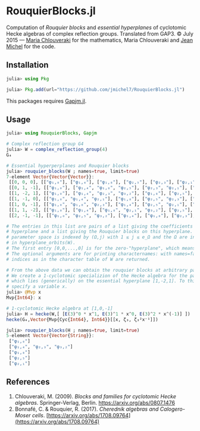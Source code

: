 
# RouquierBlocks.jl

Computation of *Rouquier blocks* and *essential hyperplanes* of cyclotomic Hecke algebras of complex reflection groups. Translated from GAP3. © July 2015 — [Maria Chlouveraki](https://chlouveraki.perso.math.cnrs.fr) for the mathematics, Maria Chlouveraki and [Jean Michel](https://webusers.imj-prg.fr/~jean.michel/) for the code.

## Installation

```julia
julia> using Pkg

julia> Pkg.add(url="https://github.com/jmichel7/RouquierBlocks.jl")
```

This packages requires [Gapjm.jl](https://github.com/jmichel7/Gapjm.jl).

## Usage

```julia
julia> using RouquierBlocks, Gapjm

# Complex reflection group G4
julia> W = complex_reflection_group(4)
G₄

# Essential hyperperplanes and Rouquier blocks
julia> rouquier_blocks(W ; names=true, limit=true)
7-element Vector{Vector{Vector}}:
 [[0, 0, 0], [["φ₁‚₀"], ["φ₁‚₄"], ["φ₁‚₈"], ["φ₂‚₅"], ["φ₂‚₃"], ["φ₂‚₁"], ["φ₃‚₂"]]]
 [[0, 1, -1], [["φ₁‚₀"], ["φ₁‚₄", "φ₁‚₈", "φ₂‚₅"], ["φ₂‚₃", "φ₂‚₁"], ["φ₃‚₂"]]]
 [[1, -2, 1], [["φ₁‚₀"], ["φ₁‚₄", "φ₂‚₃", "φ₃‚₂"], ["φ₁‚₈"], ["φ₂‚₅"], ["φ₂‚₁"]]]
 [[1, -1, 0], [["φ₁‚₀", "φ₁‚₄", "φ₂‚₁"], ["φ₁‚₈"], ["φ₂‚₅", "φ₂‚₃"], ["φ₃‚₂"]]]
 [[1, 0, -1], [["φ₁‚₀", "φ₁‚₈", "φ₂‚₃"], ["φ₁‚₄"], ["φ₂‚₅", "φ₂‚₁"], ["φ₃‚₂"]]]
 [[1, 1, -2], [["φ₁‚₀"], ["φ₁‚₄"], ["φ₁‚₈", "φ₂‚₁", "φ₃‚₂"], ["φ₂‚₅"], ["φ₂‚₃"]]]
 [[2, -1, -1], [["φ₁‚₀", "φ₂‚₅", "φ₃‚₂"], ["φ₁‚₄"], ["φ₁‚₈"], ["φ₂‚₃"], ["φ₂‚₁"]]]

# The entries in this list are pairs of a list giving the coefficients of an essential
# hyperplane and a list giving the Rouquier blocks on this hyperplane. The basis of the
# parameter space is indexed by (Ω,j) with 1 ≤ j ≤ e_Ω and the Ω are in the same order as 
# in hyperplane_orbits(W).
# The first entry [0,0,...,0] is for the zero-"hyperplane", which means generic parameters.
# The optional arguments are for printing characternames: with names=false (default), the 
# indices as in the character table of W are returned.

# From the above data we can obtain the rouquier blocks at arbitrary parameters.
# We create a 1-cyclotomic specializion of the Hecke algebra for the parameter [1,0,-1], 
# which lies (generically) on the essential hyperplane [1,-2,1]. To this end, we need to
# specify a variable x.
julia> @Mvp x
Mvp{Int64}: x

# 1-cyclotomic Hecke algebra at [1,0,-1]
julia> H = hecke(W,[ [E(3)^0 * x^1, E(3)^1 * x^0, E(3)^2 * x^(-1)] ])
hecke(G₄,Vector{Mvp{Cyc{Int64}, Int64}}[[x, ζ₃, ζ₃²x⁻¹]])

julia> rouquier_blocks(H ; names=true, limit=true)
5-element Vector{Vector{String}}:
 ["φ₁‚₀"]
 ["φ₁‚₄", "φ₂‚₃", "φ₃‚₂"]
 ["φ₁‚₈"]
 ["φ₂‚₅"]
 ["φ₂‚₁"]
```

## References

1. Chlouveraki, M. (2009). *Blocks and families for cyclotomic Hecke algebras*. Springer-Verlag, Berlin. https://arxiv.org/abs/0807.1476
2. Bonnafé, C. & Rouquier, R. (2017). *Cherednik algebras and Calogero-Moser cells*. [https://arxiv.org/abs/1708.09764](https://arxiv.org/abs/1708.09764)

<!--
A  1-cyclotomic Hecke  algebra for  the complex  reflection group `W` is an Hecke algebra `H` whose `j`-th parameter for the `i`-th generator (of order `e`)  of `W` is of the form  `ζₑʲ x^mᵢ,ⱼ` for some rational numbers `mᵢ,ⱼ`; thus such an algebra specializes to the group algebra for x->1.

In this module `x` must be `Mvp(:x)`.

A  tool  to  determine  the  Rouquier  blocks  of  `H`  are  the "essential hyperplanes"  which are integral  linear forms (operating  on the variables `mᵢ,ⱼ`)  determined by the Schur elements of the generic algebra associated to   `H`.  For  each  essential  hyperplane  `h`  there  is  an  associated 1-cyclotomic  algebra  `A_h`  whose  `mᵢ,ⱼ`  annihilate  `h`  and  no other essential  hyperplane. Let us call `h`-blocks the Rouquier blocks of `A_h`. Then  the Rouquier  blocks of  `H` are  the lcm  of the  `h`-blocks for `h` running  over the hyperplanes  annihilating the `mᵢ,ⱼ`  of `H`. In the case where  the `mᵢ,ⱼ`  annihilate no  hyperplane we  get the 0-blocks.

<a id='RouquierBlocks.rouquier_blocks' href='#RouquierBlocks.rouquier_blocks'>#</a>
**`RouquierBlocks.rouquier_blocks`** &mdash; *Function*.



The  Rouquier blocks  of a  1-cyclotomic algebra  H is the finest partition coarser than h-blocks for all hyperplanes h annihilated by H's parameters.

<a id='RouquierBlocks.RouquierBlockData' href='#RouquierBlocks.RouquierBlockData'>#</a>
**`RouquierBlocks.RouquierBlockData`** &mdash; *Function*.



`RouquierBlockData(W)`

returns  a list of [essential hyperplane h, corresponding h-blocks] for the complex reflection group `W`.

`h`  is represented  as a  list of  integers of  same length as the list of parameters  for  the  Hecke  algebra  of  `W`. `h`-blocks is a partition of `1:nconjugacy_classes(W)`.

The  first entry in the result list has `h=[0,...,0]` and the corresponding `h`-blocks are the `0`-blocks.
-->
